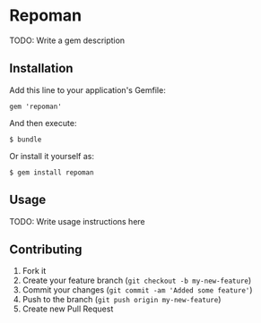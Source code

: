 # Repoman

TODO: Write a gem description

## Installation

Add this line to your application's Gemfile:

    gem 'repoman'

And then execute:

    $ bundle

Or install it yourself as:

    $ gem install repoman

## Usage

TODO: Write usage instructions here

## Contributing

1. Fork it
2. Create your feature branch (`git checkout -b my-new-feature`)
3. Commit your changes (`git commit -am 'Added some feature'`)
4. Push to the branch (`git push origin my-new-feature`)
5. Create new Pull Request
